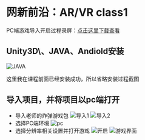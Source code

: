 # 网新前沿：AR/VR class1
PC端游戏导入开启过程录屏：[点击这里下载查看](https://raw.githubusercontent.com/GITHUBLITTLECAT/AR-class1/master/20200319_204512.mp4)
## Unity3D\、JAVA、Andiold安装
![JAVA](https://upload-images.jianshu.io/upload_images/9455351-2b13cacd3054c19d.png?imageMogr2/auto-orient/strip%7CimageView2/2/w/1240)

这里我在课程前面已经安装成功，所以省略安装过程截图
## 导入项目，并将项目以pc端打开
 * 导入老师的炸弹游戏包
![导入1](https://upload-images.jianshu.io/upload_images/9455351-6f29d967497eb15a.png?imageMogr2/auto-orient/strip%7CimageView2/2/w/1240)
![导入2](https://upload-images.jianshu.io/upload_images/9455351-8ee346b3a4b66358.png?imageMogr2/auto-orient/strip%7CimageView2/2/w/1240)
 * 选择PC端环境 
![pc](https://upload-images.jianshu.io/upload_images/9455351-f96a906f95fd43b8.png?imageMogr2/auto-orient/strip%7CimageView2/2/w/1240)
 * 选择分辨率相关设置并打开游戏
![开启](https://upload-images.jianshu.io/upload_images/9455351-7e1a85d244ad31b2.png?imageMogr2/auto-orient/strip%7CimageView2/2/w/1240)
![游戏界面](https://upload-images.jianshu.io/upload_images/9455351-0af335179487bb0f.png?imageMogr2/auto-orient/strip%7CimageView2/2/w/1240)
